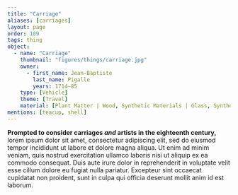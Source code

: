 ```yaml
---
title: "Carriage"
aliases: [carriages]
layout: page
order: 109
tags: thing
object:
  - name: "Carriage"
    thumbnail: "figures/things/carriage.jpg"
    owner:
      - first_name: Jean-Baptiste
        last_name: Pigalle
        years: 1714–85
    type: [Vehicle]
    theme: [Travel]
    material: [Plant Matter | Wood, Synthetic Materials | Glass, Synthetic Materials | Paint/Pigment, Textile | Silk]
mentions: [teacup, shell]
---
```


**Prompted to consider carriages *and* artists in the eighteenth century,** lorem ipsum dolor sit amet, consectetur adipiscing elit, sed do eiusmod tempor incididunt ut labore et dolore magna aliqua. Ut enim ad minim veniam, quis nostrud exercitation ullamco laboris nisi ut aliquip ex ea commodo consequat. Duis aute irure dolor in reprehenderit in voluptate velit esse cillum dolore eu fugiat nulla pariatur. Excepteur sint occaecat cupidatat non proident, sunt in culpa qui officia deserunt mollit anim id est laborum.